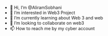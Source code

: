 - 👋 Hi, I’m @AliramSobhani
- 👀 I’m interested in Web3 Project
- 🌱 I’m currently learning about Web 3 and web 
- 💞️ I’m looking to collaborate on web3
- 📫 How to reach me by my cyber account                                                                                                            
 
<!---
AliramSobhani/AliramSobhani is a ✨ special ✨ repository because its `README.md` (this file) appears on your GitHub profile.
You can click the Preview link to take a look at your changes.
--->
